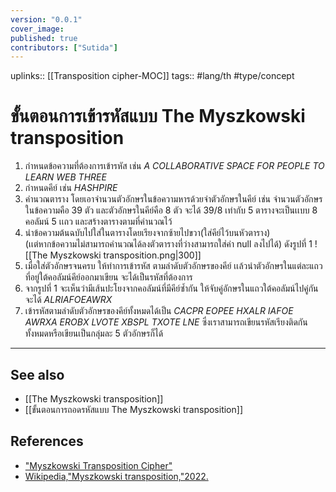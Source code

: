 ```yaml
---
version: "0.0.1"
cover_image:
published: true
contributors: ["Sutida"]
---
```

uplinks:: [[Transposition cipher-MOC]]
tags:: #lang/th #type/concept

# ขั้นตอนการเข้ารหัสแบบ The Myszkowski transposition
1. กำหนดข้อความที่ต้องการเข้ารหัส  เช่น *A COLLABORATIVE SPACE FOR PEOPLE TO LEARN WEB THREE*
2. กำหนดคีย์ เช่น *HASHPIRE*
3. คำนวณตาราง โดยเอาจำนวนตัวอักษรในข้อความหารด้วยจำตัวอักษรในคีย์ เช่น จำนวนตัวอักษรในข้อความคือ 39 ตัว และตัวอักษรในคีย์คือ 8 ตัว จะได้ 39/8 เท่ากับ 5 ตารางจะเป็นเเบบ 8 คอลัมน์ 5 เเถว และสร้างตารางตามที่คำนวณไว้
4. นำข้อความต้นฉบับไปใส่ในตารางโดยเรียงจากซ้ายไปขวา(ใส่คีย์ไว้บนหัวตาราง)  
  (เเต่หากข้อความไม่สามารถคำนวณได้ลงตัวตารางที่ว่างสามารถใส่ค่า null ลงไปได้) ดังรูปที่ 1
       ![[The Myszkowski transposition.png|300]]
5. เมื่อใส่ตัวอักษรจนครบ ให้ทำการเข้ารหัส ตามลำดับตัวอักษรของคีย์ เเล้วนำตัวอักษรในแต่ละแถวที่อยู่ใต้คอลัมน์คีย์ออกมาเขียน จะได้เป็นรหัสที่ต้องการ 
6. จากรูปที่ 1 จะเห็นว่ามีเส้นปะโยงจากคอลัมน์ที่มีคีย์ซ้ำกัน ให้จับคู่อักษรในแถวใต้คอลัมน์ไปคู่กัน จะได้ *ALRIAFOEAWRX*
7. เข้ารหัสตามลำดับตัวอักษรของคีย์ทั้งหมดได้เป็น *CACPR EOPEE HXALR IAFOE AWRXA EROBX LVOTE XBSPL TXOTE LNE* ซึ่งเราสามารถเขียนรหัสเรียงติดกันทั้งหมดหรือเขียนเป็นกลุ่มละ 5 ตัวอักษรก็ได้
---
## See also
- [[The Myszkowski transposition]]
- [[ขั้นตอนการถอดรหัสแบบ The Myszkowski transposition]]
## References
 - ["Myszkowski Transposition Cipher"](https://crypto.interactive-maths.com/myszkowski-transposition-cipher.html)
- [Wikipedia,"Myszkowski transposition,"2022.](https://en.wikipedia.org/wiki/Transposition_cipher#Myszkowski_transposition)

